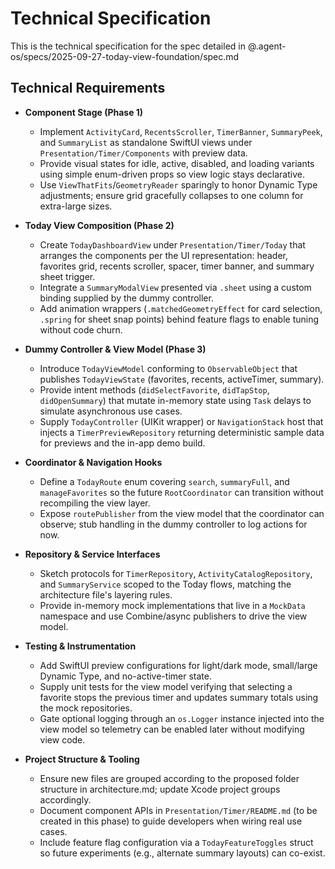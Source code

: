 # Technical Specification

This is the technical specification for the spec detailed in @.agent-os/specs/2025-09-27-today-view-foundation/spec.md

## Technical Requirements

- **Component Stage (Phase 1)**
  - Implement `ActivityCard`, `RecentsScroller`, `TimerBanner`, `SummaryPeek`, and `SummaryList` as standalone SwiftUI views under `Presentation/Timer/Components` with preview data.
  - Provide visual states for idle, active, disabled, and loading variants using simple enum-driven props so view logic stays declarative.
  - Use `ViewThatFits`/`GeometryReader` sparingly to honor Dynamic Type adjustments; ensure grid gracefully collapses to one column for extra-large sizes.

- **Today View Composition (Phase 2)**
  - Create `TodayDashboardView` under `Presentation/Timer/Today` that arranges the components per the UI representation: header, favorites grid, recents scroller, spacer, timer banner, and summary sheet trigger.
  - Integrate a `SummaryModalView` presented via `.sheet` using a custom binding supplied by the dummy controller.
  - Add animation wrappers (`.matchedGeometryEffect` for card selection, `.spring` for sheet snap points) behind feature flags to enable tuning without code churn.

- **Dummy Controller & View Model (Phase 3)**
  - Introduce `TodayViewModel` conforming to `ObservableObject` that publishes `TodayViewState` (favorites, recents, activeTimer, summary).
  - Provide intent methods (`didSelectFavorite`, `didTapStop`, `didOpenSummary`) that mutate in-memory state using `Task` delays to simulate asynchronous use cases.
  - Supply `TodayController` (UIKit wrapper) or `NavigationStack` host that injects a `TimerPreviewRepository` returning deterministic sample data for previews and the in-app demo build.

- **Coordinator & Navigation Hooks**
  - Define a `TodayRoute` enum covering `search`, `summaryFull`, and `manageFavorites` so the future `RootCoordinator` can transition without recompiling the view layer.
  - Expose `routePublisher` from the view model that the coordinator can observe; stub handling in the dummy controller to log actions for now.

- **Repository & Service Interfaces**
  - Sketch protocols for `TimerRepository`, `ActivityCatalogRepository`, and `SummaryService` scoped to the Today flows, matching the architecture file's layering rules.
  - Provide in-memory mock implementations that live in a `MockData` namespace and use Combine/async publishers to drive the view model.

- **Testing & Instrumentation**
  - Add SwiftUI preview configurations for light/dark mode, small/large Dynamic Type, and no-active-timer state.
  - Supply unit tests for the view model verifying that selecting a favorite stops the previous timer and updates summary totals using the mock repositories.
  - Gate optional logging through an `os.Logger` instance injected into the view model so telemetry can be enabled later without modifying view code.

- **Project Structure & Tooling**
  - Ensure new files are grouped according to the proposed folder structure in architecture.md; update Xcode project groups accordingly.
  - Document component APIs in `Presentation/Timer/README.md` (to be created in this phase) to guide developers when wiring real use cases.
  - Include feature flag configuration via a `TodayFeatureToggles` struct so future experiments (e.g., alternate summary layouts) can co-exist.
